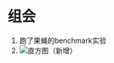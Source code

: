 # 组会

1. 跑了果蝇的benchmark实验
2. ![直方图（新增）](https://tva1.sinaimg.cn/large/008i3skNly1gwh5h4thn2j30rs0jgta0.jpg)
